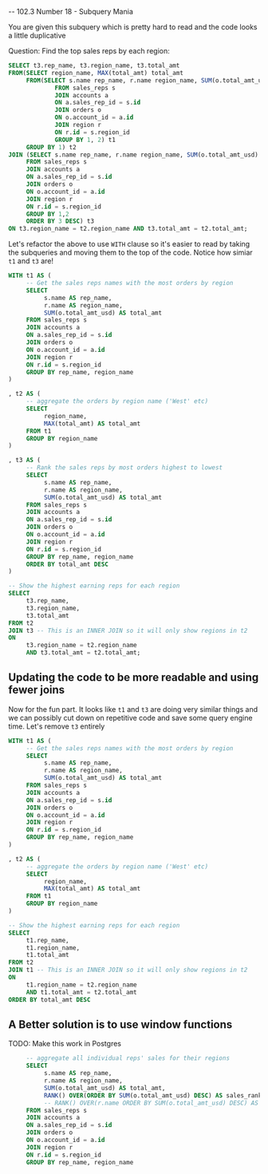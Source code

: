 -- 102.3 Number 18 - Subquery Mania

You are given this subquery which is pretty hard to read and the code looks a little duplicative

Question: Find the top sales reps by each region:

```sql
SELECT t3.rep_name, t3.region_name, t3.total_amt
FROM(SELECT region_name, MAX(total_amt) total_amt
     FROM(SELECT s.name rep_name, r.name region_name, SUM(o.total_amt_usd) total_amt
             FROM sales_reps s
             JOIN accounts a
             ON a.sales_rep_id = s.id
             JOIN orders o
             ON o.account_id = a.id
             JOIN region r
             ON r.id = s.region_id
             GROUP BY 1, 2) t1
     GROUP BY 1) t2
JOIN (SELECT s.name rep_name, r.name region_name, SUM(o.total_amt_usd) total_amt
     FROM sales_reps s
     JOIN accounts a
     ON a.sales_rep_id = s.id
     JOIN orders o
     ON o.account_id = a.id
     JOIN region r
     ON r.id = s.region_id
     GROUP BY 1,2
     ORDER BY 3 DESC) t3
ON t3.region_name = t2.region_name AND t3.total_amt = t2.total_amt;
```

Let's refactor the above to use `WITH` clause so it's easier to read by taking the subqueries and moving them to the top of the code. Notice how simiar `t1` and `t3` are!

```sql
WITH t1 AS (
     -- Get the sales reps names with the most orders by region
     SELECT 
          s.name AS rep_name, 
          r.name AS region_name, 
          SUM(o.total_amt_usd) AS total_amt
     FROM sales_reps s
     JOIN accounts a
     ON a.sales_rep_id = s.id
     JOIN orders o
     ON o.account_id = a.id
     JOIN region r
     ON r.id = s.region_id
     GROUP BY rep_name, region_name
)

, t2 AS (
     -- aggregate the orders by region name ('West' etc)
     SELECT 
          region_name, 
          MAX(total_amt) AS total_amt
     FROM t1
     GROUP BY region_name
)

, t3 AS (
     -- Rank the sales reps by most orders highest to lowest
     SELECT 
          s.name AS rep_name, 
          r.name AS region_name, 
          SUM(o.total_amt_usd) AS total_amt
     FROM sales_reps s
     JOIN accounts a
     ON a.sales_rep_id = s.id
     JOIN orders o
     ON o.account_id = a.id
     JOIN region r
     ON r.id = s.region_id
     GROUP BY rep_name, region_name
     ORDER BY total_amt DESC
)

-- Show the highest earning reps for each region
SELECT 
     t3.rep_name, 
     t3.region_name, 
     t3.total_amt
FROM t2 
JOIN t3 -- This is an INNER JOIN so it will only show regions in t2
ON 
     t3.region_name = t2.region_name 
     AND t3.total_amt = t2.total_amt;
```

## Updating the code to be more readable and using fewer joins

Now for the fun part. It looks like `t1` and `t3` are doing very similar things and we can possibly cut down on repetitive code and save some query engine time. Let's remove `t3` entirely

```sql
WITH t1 AS (
     -- Get the sales reps names with the most orders by region
     SELECT 
          s.name AS rep_name, 
          r.name AS region_name, 
          SUM(o.total_amt_usd) AS total_amt
     FROM sales_reps s
     JOIN accounts a
     ON a.sales_rep_id = s.id
     JOIN orders o
     ON o.account_id = a.id
     JOIN region r
     ON r.id = s.region_id
     GROUP BY rep_name, region_name
)

, t2 AS (
     -- aggregate the orders by region name ('West' etc)
     SELECT 
          region_name, 
          MAX(total_amt) AS total_amt
     FROM t1
     GROUP BY region_name
)

-- Show the highest earning reps for each region
SELECT 
     t1.rep_name, 
     t1.region_name, 
     t1.total_amt
FROM t2 
JOIN t1 -- This is an INNER JOIN so it will only show regions in t2
ON 
     t1.region_name = t2.region_name 
     AND t1.total_amt = t2.total_amt
ORDER BY total_amt DESC
```

## A Better solution is to use window functions
TODO: Make this work in Postgres

```sql
     -- aggregate all individual reps' sales for their regions
     SELECT 
          s.name AS rep_name, 
          r.name AS region_name, 
          SUM(o.total_amt_usd) AS total_amt,
          RANK() OVER(ORDER BY SUM(o.total_amt_usd) DESC) AS sales_rank_overall,
          -- RANK() OVER(r.name ORDER BY SUM(o.total_amt_usd) DESC) AS sales_rank_by_region
     FROM sales_reps s
     JOIN accounts a
     ON a.sales_rep_id = s.id
     JOIN orders o
     ON o.account_id = a.id
     JOIN region r
     ON r.id = s.region_id
     GROUP BY rep_name, region_name
```






